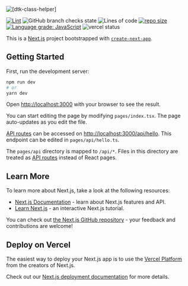 ![[dtk-class-helper]](https://socialify.git.ci/LordRonz/dtk-class-helper/image?description=1&font=Source%20Code%20Pro&forks=1&issues=1&language=1&name=1&owner=1&pattern=Circuit%20Board&pulls=1&stargazers=1&theme=Dark)

[![Lint](https://github.com/LordRonz/dtk-class-helper/actions/workflows/lint.yml/badge.svg?branch=main)](https://github.com/LordRonz/dtk-class-helper/actions/workflows/lint.yml)
![GitHub branch checks state](https://img.shields.io/github/checks-status/LordRonz/dtk-class-helper/main)
![Lines of code](https://img.shields.io/tokei/lines/github/LordRonz/dtk-class-helper)
[![repo size](https://img.shields.io/github/repo-size/LordRonz/dtk-class-helper)](https://github.com/LordRonz/dtk-class-helper)
[![Language grade: JavaScript](https://img.shields.io/lgtm/grade/javascript/github/LordRonz/dtk-class-helper.svg?logo=lgtm&logoWidth=18)](https://lgtm.com/projects/g/LordRonz/dtk-class-helper/context:javascript)
![vercel status](https://img.shields.io/github/deployments/LordRonz/dtk-class-helper/production?logo=vercel&label=vercel)

This is a [Next.js](https://nextjs.org/) project bootstrapped with [`create-next-app`](https://github.com/vercel/next.js/tree/canary/packages/create-next-app).

## Getting Started

First, run the development server:

```bash
npm run dev
# or
yarn dev
```

Open [http://localhost:3000](http://localhost:3000) with your browser to see the result.

You can start editing the page by modifying `pages/index.tsx`. The page auto-updates as you edit the file.

[API routes](https://nextjs.org/docs/api-routes/introduction) can be accessed on [http://localhost:3000/api/hello](http://localhost:3000/api/hello). This endpoint can be edited in `pages/api/hello.ts`.

The `pages/api` directory is mapped to `/api/*`. Files in this directory are treated as [API routes](https://nextjs.org/docs/api-routes/introduction) instead of React pages.

## Learn More

To learn more about Next.js, take a look at the following resources:

- [Next.js Documentation](https://nextjs.org/docs) - learn about Next.js features and API.
- [Learn Next.js](https://nextjs.org/learn) - an interactive Next.js tutorial.

You can check out [the Next.js GitHub repository](https://github.com/vercel/next.js/) - your feedback and contributions are welcome!

## Deploy on Vercel

The easiest way to deploy your Next.js app is to use the [Vercel Platform](https://vercel.com/new?utm_medium=default-template&filter=next.js&utm_source=create-next-app&utm_campaign=create-next-app-readme) from the creators of Next.js.

Check out our [Next.js deployment documentation](https://nextjs.org/docs/deployment) for more details.
